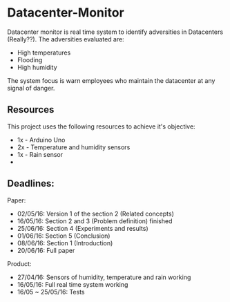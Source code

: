 # Datacenter-Monitor
Datacenter monitor is real time system to identify adversities in Datacenters (Really??). The adversities evaluated are:  
- High temperatures
- Flooding
- High humidity

The system focus is warn employees who maintain the datacenter at any signal of danger.

## Resources
This project uses the following resources to achieve it's objective:
- 1x - Arduino Uno
- 2x - Temperature and humidity sensors
- 1x - Rain sensor
- 
## Deadlines:
Paper:
- 02/05/16: Version 1 of the section 2 (Related concepts)
- 16/05/16: Section 2 and 3 (Problem definition) finished
- 25/06/16: Section 4 (Experiments and results)
- 01/06/16: Section 5 (Conclusion)
- 08/06/16: Section 1 (Introduction)
- 20/06/16: Full paper

Product:
- 27/04/16: Sensors of humidity, temperature and rain working
- 16/05/16: Full real time system working
- 16/05 ~ 25/05/16: Tests
